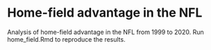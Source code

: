 # Home-field advantage in the NFL

 Analysis of home-field advantage in the NFL from 1999 to 2020. Run home_field.Rmd to reproduce the results. 
